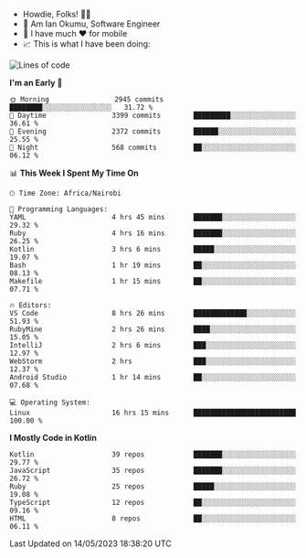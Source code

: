 
* Howdie, Folks! 👋🤓
* 🤪 Am Ian Okumu, Software Engineer
* 📱 I have much ❤️ for mobile
* 📈 This is what I have been doing:
  
<!-- <a href="https://otsembo.github.io/OtsemboPortfolio/" style="margin-right:.5%; margin-top=.5%;">
  <img align="center" src="https://github-readme-stats.vercel.app/api/top-langs/?username=otsembo&layout=compact" />
</a> -->

<!--START_SECTION:waka-->
![Lines of code](https://img.shields.io/badge/From%20Hello%20World%20I%27ve%20Written-7.3%20million%20lines%20of%20code-blue)

**I'm an Early 🐤** 

```text
🌞 Morning                2945 commits        ████████░░░░░░░░░░░░░░░░░   31.72 % 
🌆 Daytime                3399 commits        █████████░░░░░░░░░░░░░░░░   36.61 % 
🌃 Evening                2372 commits        ██████░░░░░░░░░░░░░░░░░░░   25.55 % 
🌙 Night                  568 commits         ██░░░░░░░░░░░░░░░░░░░░░░░   06.12 % 
```


📊 **This Week I Spent My Time On** 

```text
🕑︎ Time Zone: Africa/Nairobi

💬 Programming Languages: 
YAML                     4 hrs 45 mins       ███████░░░░░░░░░░░░░░░░░░   29.32 % 
Ruby                     4 hrs 16 mins       ███████░░░░░░░░░░░░░░░░░░   26.25 % 
Kotlin                   3 hrs 6 mins        █████░░░░░░░░░░░░░░░░░░░░   19.07 % 
Bash                     1 hr 19 mins        ██░░░░░░░░░░░░░░░░░░░░░░░   08.13 % 
Makefile                 1 hr 15 mins        ██░░░░░░░░░░░░░░░░░░░░░░░   07.71 % 

🔥 Editors: 
VS Code                  8 hrs 26 mins       █████████████░░░░░░░░░░░░   51.93 % 
RubyMine                 2 hrs 26 mins       ████░░░░░░░░░░░░░░░░░░░░░   15.05 % 
IntelliJ                 2 hrs 6 mins        ███░░░░░░░░░░░░░░░░░░░░░░   12.97 % 
WebStorm                 2 hrs               ███░░░░░░░░░░░░░░░░░░░░░░   12.37 % 
Android Studio           1 hr 14 mins        ██░░░░░░░░░░░░░░░░░░░░░░░   07.68 % 

💻 Operating System: 
Linux                    16 hrs 15 mins      █████████████████████████   100.00 % 
```

**I Mostly Code in Kotlin** 

```text
Kotlin                   39 repos            ███████░░░░░░░░░░░░░░░░░░   29.77 % 
JavaScript               35 repos            ███████░░░░░░░░░░░░░░░░░░   26.72 % 
Ruby                     25 repos            █████░░░░░░░░░░░░░░░░░░░░   19.08 % 
TypeScript               12 repos            ██░░░░░░░░░░░░░░░░░░░░░░░   09.16 % 
HTML                     8 repos             ██░░░░░░░░░░░░░░░░░░░░░░░   06.11 % 
```




 Last Updated on 14/05/2023 18:38:20 UTC
<!--END_SECTION:waka-->

<br />
<br />
<br />
<br />
<br />
  
  </div>
<!---
otsembo/otsembo is a ✨ special ✨ repository because its `README.md` (this file) appears on your GitHub profile.
You can click the Preview link to take a look at your changes.
--->
